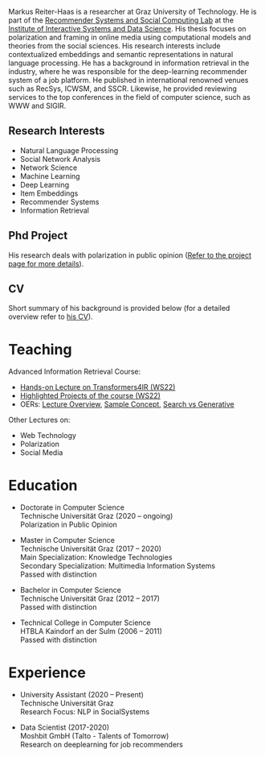 Markus Reiter-Haas is a researcher at Graz University of Technology. 
He is part of the [Recommender Systems and Social Computing Lab](https://socialcomplab.github.io/) at the [Institute of Interactive Systems and Data Science](https://www.tugraz.at/institute/isds/research/research-groups/social-computing/). 
His thesis focuses on polarization and framing in online media using computational models and theories from the social sciences. His research interests include contextualized embeddings and semantic representations in natural language processing. He has a background in information retrieval in the industry, where he was responsible for the deep-learning recommender system of a job platform. He published in international renowned venues such as RecSys, ICWSM, and SSCR. Likewise, he provided reviewing services to the top conferences in the field of computer science, such as WWW and SIGIR.

## Research Interests

- Natural Language Processing
- Social Network Analysis
- Network Science
- Machine Learning
- Deep Learning
- Item Embeddings
- Recommender Systems
- Information Retrieval

## Phd Project

His research deals with polarization in public opinion ([Refer to the project page for more details](https://socialcomplab.github.io/polarization/)). 

## CV

Short summary of his background is provided below (for a detailed overview refer to [his CV](https://iseratho.github.io/markdown-cv/)).

# Teaching

Advanced Information Retrieval Course:  
- [Hands-on Lecture on Transformers4IR (WS22)](https://www.kaggle.com/code/markusreiterhaas/advanced-information-retrieval-7-transformers4ir)  
- [Highlighted Projects of the course (WS22)](https://socialcomplab.github.io/advancedIR-2022-showcase/)  
- OERs: [Lecture Overview](teaching/Advanced_IR_Positioning.pdf), [Sample Concept](teaching/Sample_AIR_Concept.pdf), [Search vs Generative](teaching/ChatGPT_vs_Google_Search.pdf)  

Other Lectures on:  
- Web Technology  
- Polarization  
- Social Media  

# Education

- Doctorate in Computer Science  
Technische Universität Graz (2020 – ongoing)  
Polarization in Public Opinion  

- Master in Computer Science  
Technische Universität Graz (2017 – 2020)  
Main Specialization: Knowledge Technologies  
Secondary Specialization: Multimedia Information Systems  
Passed with distinction  

- Bachelor in Computer Science  
Technische Universität Graz (2012 – 2017)  
Passed with distinction  

- Technical College in Computer Science  
HTBLA Kaindorf an der Sulm (2006 – 2011)  
Passed with distinction  

# Experience

- University Assistant (2020 – Present)  
Technische Universität Graz  
Research Focus: NLP in SocialSystems

- Data Scientist (2017-2020)  
Moshbit GmbH (Talto - Talents of Tomorrow)  
Research on deeplearning for job recommenders

<!-- # Publications

- Reiter-Haas, M., Klösch, B., Hadler, M., & Lex, E. (2020).  
**Bridging the Gap of Polarization in Public Opinion on Misinformed Topics.**  
*Challenging Misinformation: Exploring Limits and Approaches, workshop co-located with Social Informatics'20* ([pdf](https://socialcomplab.github.io/polarization/publications/2020misinformation_bridging.pdf))  

- Reiter-Haas, M., Wittenbrink, D., & Lacic, E. (2020, September).  
**On the Heterogeneous Information Needs in the Job Domain: A Unified Platform for Student Career.**  
*In Fourteenth ACM Conference on Recommender Systems (pp. 573-574).*  

- Reiter-Haas, M. (2020). 
**Evaluation of Job Recommendations for the Studo Jobs Platform.**  
*MA thesis.*  

- Lacic, E., Reiter-Haas, M., Kowald, D., Dareddy, M. R., Cho, J., & Lex, E. (2020).  
**Using autoencoders for session-based job recommendations.**  
*In User Modeling and User-Adapted Interaction, 1-42.*  

- Reiter-Haas, M., Lacic, E., Duricic, T., Slawicek, V., & Lex, E. (2019).  
**Should we Embed? A Study on the Online Performance of Utilizing Embeddings for Real-Time Job Recommendations.**  
*In Proceedings of the 13th ACM Conference on Recommender Systems (pp. 496-500). ACM.*  

- Lacic, E., Kowald, D., Reiter-Haas M., Slawicek, V., & Lex, E. (2018).  
**Beyond Accuracy Optimization: On the Value of Item Embeddings for Student Job Recommendations.**  
*In the International Workshop on Multi-dimensional Information Fusion for User Modeling and Personalization (IFUP'2018) co-located with the 11th ACM International Conference on Web Search and Data Mining (WSDM'2018)*  

- Reiter-Haas, M., Slawicek, V. & Lacic, E. (2018).  
**Studo Jobs: Enriching Data With Predicted Job Labels.**  
*In Workshop on Recommender Systems and Social Network Analysis (RS-SNA'2017) co-located with i-KNOW'2017*  

## Public Speaking

- How we revolutionized the future of HR.  
Fifteen Seconds 2019.

- Styria AI Slam (2019)

## Projects

- [Polarization in Public Opinion](https://socialcomplab.github.io/polarization/)  
PhD project

## Press

- [Polarisation on COVID-19 debate.](https://nachrichten.idw-online.de/2020/09/21/verschwoerung-oder-fakten-forschungsergebnisse-von-uni-graz-und-tu-graz-zeigen-polarisierung-in-der-corona-debatte-auf/) (in German)
Informationsdienst Wissenschaft e.V. -idw- 2020. -->

<!-- ## Old profile
He was previously a researcher at Moshbit GmbH and was responsible for the recommender system of the Talto career platform.There his research concentrated on creating low-dimensional embeddings for effective retrieval in the job domain. He has a background in Computer Science at the Graz University of Technology with a focus on Knowledge Technologies. His master thesis tackled the evaluation of student jobrecommendations on the Talto predecessor Studo Jobs.  -->

